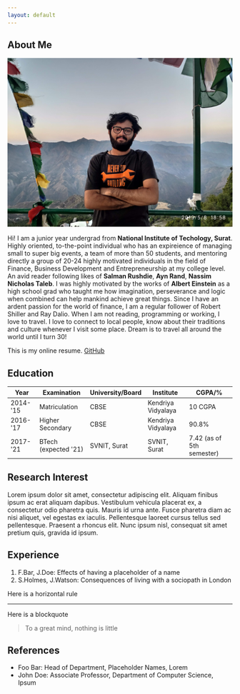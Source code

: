 ```yaml
---
layout: default
---
```


## About Me

<img class="profile-picture" src="IMG_20190508_185847.jpg">

Hi! I am a junior year undergrad from **National Institute of Techology, Surat**. Highly oriented, to-the-point individual who has an expireience of managing small to super big events, a team of more than 50 students, and mentoring directly a group of 20-24 highly motivated individuals in the field of Finance, Business Development and Entrepreneurship at my college level. An avid reader following likes of **Salman Rushdie**, **Ayn Rand**, **Nassim Nicholas Taleb**. I was highly motivated by the works of **Albert Einstein** as a high school grad who taught me how imagination, perseverance and logic when combined can help mankind achieve great things. Since I have an ardent passion for the world of finance, I am a regular follower of Robert Shiller and Ray Dalio. When I am not reading, programming or working, I love to travel. I love to connect to local people, know about their traditions and culture whenever I visit some place. Dream is to travel all around the world until I turn 30!

This is my online resume. [GitHub](https://github.com/high-in-entropy/resume2)

## Education

Year | Examination | University/Board | Institute | CGPA/%
-----|-------|--------|------|-------
2014-'15 | Matriculation  | CBSE | Kendriya Vidyalaya | 10 CGPA
2016-'17 | Higher Secondary | CBSE | Kendriya Vidyalaya | 90.8%
2017-'21 | BTech (expected '21) | SVNIT, Surat | SVNIT, Surat | 7.42 (as of 5th semester)


## Research Interest

Lorem ipsum dolor sit amet, consectetur adipiscing elit. Aliquam finibus ipsum ac erat aliquam dapibus. Vestibulum vehicula placerat ex, a consectetur odio pharetra quis. Mauris id urna ante. Fusce pharetra diam ac nisi aliquet, vel egestas ex iaculis. Pellentesque laoreet cursus tellus sed pellentesque. Praesent a rhoncus elit. Nunc ipsum nisl, consequat sit amet pretium quis, gravida id ipsum.

## Experience 

1. F.Bar, J.Doe: Effects of having a placeholder of a name
2. S.Holmes, J.Watson: Consequences of living with a sociopath in London


Here is a horizontal rule

---

Here is a blockquote

> To a great mind, nothing is little

## References

* Foo Bar: Head of Department, Placeholder Names, Lorem
* John Doe: Associate Professor, Department of Computer Science, Ipsum
